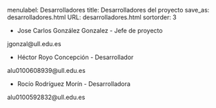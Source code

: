 menulabel: Desarrolladores
title: Desarrolladores del proyecto
save_as: desarrolladores.html
URL: desarrolladores.html
sortorder: 3

<div class="section">
    <ul class="nav nav-tabs header">
        <li class="active"><i class="fa fa-user"></i> Jose Carlos González Gonzalez - Jefe de proyecto</li>
    </ul>
    <div class="content">
        <div class="row-fluid">
            <div class="vcard">
                <i class="fa fa-envelope"></i><span class="email"> jgonzal@ull.edu.es </a></span><br>
            </div>
        </div>
    </div>
</div>

<div class="section">
    <ul class="nav nav-tabs header">
        <li class="active"><i class="fa fa-user"></i> Héctor Royo Concepción - Desarrollador</li>
    </ul>
    <div class="content">
        <div class="row-fluid">
            <div class="vcard">
                <i class="fa fa-envelope"></i><span class="email"> alu0100608939@ull.edu.es</a></span><br>
            </div>
        </div>
    </div>
</div>

<div class="section">
    <ul class="nav nav-tabs header">
        <li class="active"><i class="fa fa-user"></i> Rocío Rodríguez Morín - Desarrolladora</li>
    </ul>
    <div class="content">
        <div class="row-fluid">
            <div class="vcard">
                <i class="fa fa-envelope"></i><span class="email"> alu0100592832@ull.edu.es</a></span><br>
            </div>
        </div>
    </div>
</div>
